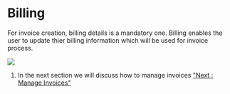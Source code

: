 



# Billing

For invoice creation, billing details is a mandatory one. Billing
enables the user to update thier billing information which will be used
for invoice process.

![](../images/account/billings_view_06.png)

1.  In the next section we will discuss how to manage invoices [\"Next :
    Manage Invoices\"](manageInvoice)




